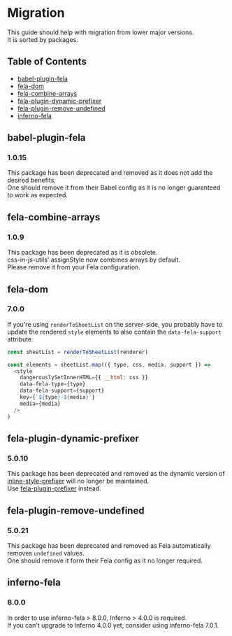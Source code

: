 # Migration

This guide should help with migration from lower major versions.<br>
It is sorted by packages.

## Table of Contents
- [babel-plugin-fela](#babel-plugin-fela)
- [fela-dom](#fela-dom)
- [fela-combine-arrays](#fela-combine-arrays)
- [fela-plugin-dynamic-prefixer](#fela-plugin-dynamic-prefixer)
- [fela-plugin-remove-undefined](#fela-plugin-remove-undefined)
- [inferno-fela](#inferno-fela)

## babel-plugin-fela

### 1.0.15
This package has been deprecated and removed as it does not add the desired benefits.<br>
One should remove it from their Babel config as it is no longer guaranteed to work as expected.

## fela-combine-arrays

### 1.0.9
This package has been deprecated as it is obsolete.<br>
css-in-js-utils' assignStyle now combines arrays by default.<br>
Please remove it from your Fela configuration.

## fela-dom

### 7.0.0
If you're using `renderToSheetList` on the server-side, you probably have to update the rendered `style` elements to also contain the `data-fela-support` attribute.

```javascript 
const sheetList = renderToSheetList(renderer)

const elements = sheetList.map(({ type, css, media, support }) =>
  <style
    dangerouslySetInnerHTML={{ __html: css }}
    data-fela-type={type}
    data-fela-support={support}
    key={`${type}-${media}`}
    media={media}
  />
)
```

## fela-plugin-dynamic-prefixer
### 5.0.10
This package has been deprecated and removed as the dynamic version of [inline-style-prefixer](https://github.com/rofrischmann/inline-style-prefixer) will no longer be maintained.<br>
Use [fela-plugin-prefixer](https://github.com/rofrischmann/fela/tree/master/packages/fela-plugin-prefixer) instead. 

## fela-plugin-remove-undefined

### 5.0.21
This package has been deprecated and removed as Fela automatically removes `undefined` values.<br>
One should remove it form their Fela config as it no longer required.

## inferno-fela

### 8.0.0
In order to use inferno-fela > 8.0.0, Inferno > 4.0.0 is required.<br>
If you can't upgrade to Inferno 4.0.0 yet, consider using inferno-fela 7.0.1.